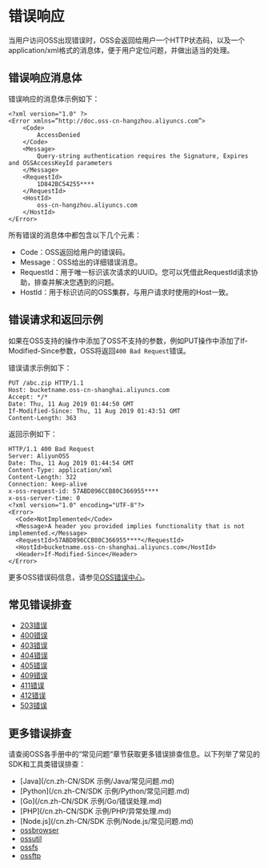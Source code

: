 # 错误响应

当用户访问OSS出现错误时，OSS会返回给用户一个HTTP状态码，以及一个application/xml格式的消息体，便于用户定位问题，并做出适当的处理。

## 错误响应消息体

错误响应的消息体示例如下：

```
<?xml version="1.0" ?>
<Error xmlns=”http://doc.oss-cn-hangzhou.aliyuncs.com”>
    <Code>
        AccessDenied
    </Code>
    <Message>
        Query-string authentication requires the Signature, Expires and OSSAccessKeyId parameters
    </Message>
    <RequestId>
        1D842BC54255****
    </RequestId>
    <HostId>
        oss-cn-hangzhou.aliyuncs.com
    </HostId>
</Error>
```

所有错误的消息体中都包含以下几个元素：

-   Code：OSS返回给用户的错误码。
-   Message：OSS给出的详细错误消息。
-   RequestId：用于唯一标识该次请求的UUID。您可以凭借此RequestId请求协助，排查并解决您遇到的问题。
-   HostId：用于标识访问的OSS集群，与用户请求时使用的Host一致。

## 错误请求和返回示例

如果在OSS支持的操作中添加了OSS不支持的参数，例如PUT操作中添加了If-Modified-Since参数，OSS将返回`400 Bad Request`错误。

错误请求示例如下：

```
PUT /abc.zip HTTP/1.1
Host: bucketname.oss-cn-shanghai.aliyuncs.com
Accept: */*
Date: Thu, 11 Aug 2019 01:44:50 GMT
If-Modified-Since: Thu, 11 Aug 2019 01:43:51 GMT
Content-Length: 363
```

返回示例如下：

```
HTTP/1.1 400 Bad Request
Server: AliyunOSS
Date: Thu, 11 Aug 2019 01:44:54 GMT
Content-Type: application/xml
Content-Length: 322
Connection: keep-alive
x-oss-request-id: 57ABD896CCB80C366955****
x-oss-server-time: 0
<?xml version="1.0" encoding="UTF-8"?>
<Error>
  <Code>NotImplemented</Code>
  <Message>A header you provided implies functionality that is not implemented.</Message>
  <RequestId>57ABD896CCB80C366955****</RequestId>
  <HostId>bucketname.oss-cn-shanghai.aliyuncs.com</HostId>
  <Header>If-Modified-Since</Header>
</Error>
```

更多OSS错误码信息，请参见[OSS错误中心](https://error-center.aliyun.com/status/product/Oss)。

## 常见错误排查

-   [203错误](/cn.zh-CN/开发指南/错误处理/203错误.md)
-   [400错误](/cn.zh-CN/开发指南/错误处理/400错误.md)
-   [403错误](/cn.zh-CN/开发指南/错误处理/403错误.md)
-   [404错误](/cn.zh-CN/开发指南/错误处理/404错误.md)
-   [405错误](/cn.zh-CN/开发指南/错误处理/405错误.md)
-   [409错误](/cn.zh-CN/开发指南/错误处理/409错误.md)
-   [411错误](/cn.zh-CN/开发指南/错误处理/411错误.md)
-   [412错误](/cn.zh-CN/开发指南/错误处理/412错误.md)
-   [503错误](/cn.zh-CN/开发指南/错误处理/503错误.md)

## 更多错误排查

请查阅OSS各手册中的“常见问题“章节获取更多错误排查信息。以下列举了常见的SDK和工具类错误排查：

-   [Java](/cn.zh-CN/SDK 示例/Java/常见问题.md)
-   [Python](/cn.zh-CN/SDK 示例/Python/常见问题.md)
-   [Go](/cn.zh-CN/SDK 示例/Go/错误处理.md)
-   [PHP](/cn.zh-CN/SDK 示例/PHP/异常处理.md)
-   [Node.js](/cn.zh-CN/SDK 示例/Node.js/常见问题.md)
-   [ossbrowser](/cn.zh-CN/常用工具/图形化管理工具ossbrowser/常见问题.md)
-   [ossutil](https://help.aliyun.com/document_detail/101135.html)
-   [ossfs](/cn.zh-CN/常用工具/ossfs/常见问题.md)
-   [ossftp](/cn.zh-CN/常用工具/ossftp/常见问题.md)

